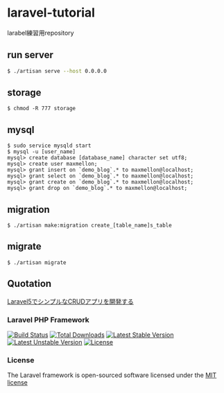 # laravel-tutorial

larabel練習用repository

## run server
```bash
$ ./artisan serve --host 0.0.0.0
```

## storage
```
$ chmod -R 777 storage
```

## mysql
```
$ sudo service mysqld start
$ mysql -u [user_name]
mysql> create database [database_name] character set utf8;
mysql> create user maxmellon;
mysql> grant insert on `demo_blog`.* to maxmellon@localhost;
mysql> grant select on `demo_blog`.* to maxmellon@localhost;
mysql> grant create on `demo_blog`.* to maxmellon@localhost;
mysql> grant drop on `demo_blog`.* to maxmellon@localhost;
```

## migration
```
$ ./artisan make:migration create_[table_name]s_table
```

## migrate
```
$ ./artisan migrate
```


## Quotation

[Laravel5でシンプルなCRUDアプリを開発する](http://blog.asial.co.jp/1360)

### Laravel PHP Framework

[![Build Status](https://travis-ci.org/laravel/framework.svg)](https://travis-ci.org/laravel/framework)
[![Total Downloads](https://poser.pugx.org/laravel/framework/d/total.svg)](https://packagist.org/packages/laravel/framework)
[![Latest Stable Version](https://poser.pugx.org/laravel/framework/v/stable.svg)](https://packagist.org/packages/laravel/framework)
[![Latest Unstable Version](https://poser.pugx.org/laravel/framework/v/unstable.svg)](https://packagist.org/packages/laravel/framework)
[![License](https://poser.pugx.org/laravel/framework/license.svg)](https://packagist.org/packages/laravel/framework)


### License

The Laravel framework is open-sourced software licensed under the [MIT license](http://opensource.org/licenses/MIT)
